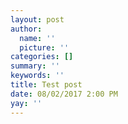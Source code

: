 ```yaml
---
layout: post
author:
  name: ''
  picture: ''
categories: []
summary: ''
keywords: ''
title: Test post
date: 08/02/2017 2:00 PM
yay: ''
---
```


